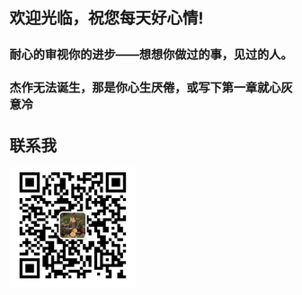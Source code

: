 # 欢迎光临，祝您每天好心情!

## 耐心的审视你的进步——想想你做过的事，见过的人。

## 杰作无法诞生，那是你心生厌倦，或写下第一章就心灰意冷

# 联系我

![微信二维码](./assets/wxCode.jpg)
